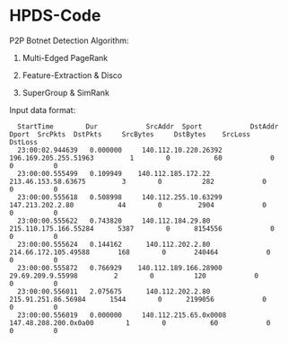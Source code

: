 HPDS-Code
=========

P2P Botnet Detection Algorithm:

1. Multi-Edged PageRank

2. Feature-Extraction & Disco

3. SuperGroup & SimRank



Input data format:

      StartTime        Dur            SrcAddr  Sport            DstAddr  Dport  SrcPkts  DstPkts     SrcBytes     DstBytes    SrcLoss    DstLoss 
      23:00:02.944639   0.000000     140.112.10.220.26392     196.169.205.255.51963         1        0           60            0          0          0
      23:00:00.555499   0.109949    140.112.185.172.22          213.46.153.58.63675         3        0          282            0          0          0
      23:00:00.555618   0.508998     140.112.255.10.63299       147.213.202.2.80           44        0         2904            0          0          0
      23:00:00.555622   0.743820     140.112.184.29.80        215.110.175.166.55284      5387        0      8154556            0          0          0
      23:00:00.555624   0.144162      140.112.202.2.80         214.66.172.105.49588       168        0       240464            0          0          0
      23:00:00.555872   0.766929    140.112.189.166.28900         29.69.209.9.55998         2        0          120            0          0          0
      23:00:00.556011   2.075675      140.112.202.2.80          215.91.251.86.56984      1544        0      2199056            0          0          0
      23:00:00.556019   0.000000     140.112.215.65.0x0008     147.48.208.200.0x0a00        1        0           60            0          0          0
